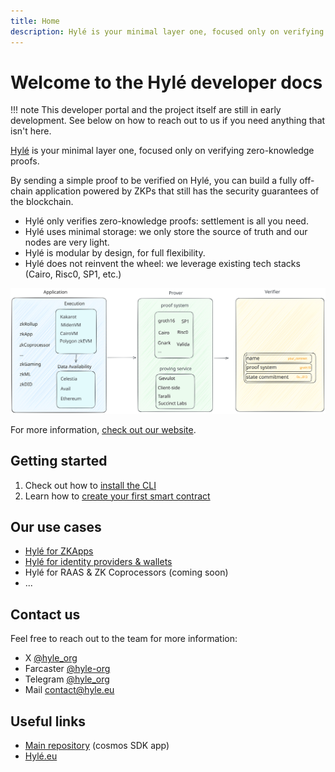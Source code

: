 ```yaml
---
title: Home
description: Hylé is your minimal layer one, focused only on verifying zero-knowledge proofs. This is your developer documentation.
---
```


# Welcome to the Hylé developer docs

!!! note
    This developer portal and the project itself are still in early development. See below on how to reach out to us if you need anything that isn't here.

[Hylé](https://www.hyle.eu/) is your minimal layer one, focused only on verifying zero-knowledge proofs.

By sending a simple proof to be verified on Hylé, you can build a fully off-chain application powered by ZKPs that still has the security guarantees of the blockchain.

- Hylé only verifies zero-knowledge proofs: settlement is all you need.
- Hylé uses minimal storage: we only store the source of truth and our nodes are very light.
- Hylé is modular by design, for full flexibility.
- Hylé does not reinvent the wheel: we leverage existing tech stacks (Cairo, Risc0, SP1, etc.)

![Diagram of the different steps coming before Hylé settlement.](./assets/img/main-diagram-large-detailed.svg)

For more information, [check out our website](https://hyle.eu).

## Getting started

1. Check out how to [install the CLI](getting-started/hyled-install-instructions.md)
1. Learn how to [create your first smart contract](getting-started/your-first-smart-contract.md)

## Our use cases

- [Hylé for ZKApps](use-cases/for-zk-apps.md) 
- [Hylé for identity providers & wallets](use-cases/for-identity-providers.md)
- Hylé for RAAS & ZK Coprocessors (coming soon)
- ...

## Contact us

Feel free to reach out to the team for more information:  

- X [@hyle_org](http://twitter.com/hyle_org)
- Farcaster [@hyle-org](https://warpcast.com/hyle-org)
- Telegram [@hyle_org](https://t.me/hyle_org)
- Mail [contact@hyle.eu](mailto:contact@hyle.eu)

## Useful links

- [Main repository](http://github.com/hyle-org/hyle) (cosmos SDK app)
- [Hylé.eu](https://hyle.eu)
